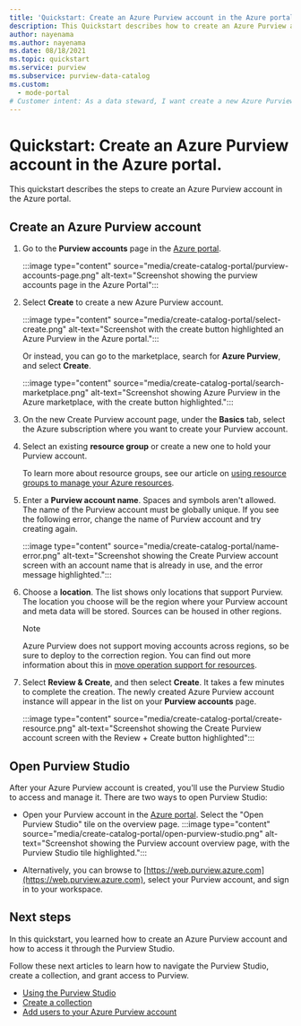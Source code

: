 ```yaml
---
title: 'Quickstart: Create an Azure Purview account in the Azure portal'
description: This Quickstart describes how to create an Azure Purview account and configure permissions to begin using it.
author: nayenama
ms.author: nayenama
ms.date: 08/18/2021
ms.topic: quickstart
ms.service: purview
ms.subservice: purview-data-catalog
ms.custom:
  - mode-portal
# Customer intent: As a data steward, I want create a new Azure Purview Account so that I can scan and classify my data.
---
```

# Quickstart: Create an Azure Purview account in the Azure portal.

This quickstart describes the steps to create an Azure Purview account in the Azure portal.

## Create an Azure Purview account

1. Go to the **Purview accounts** page in the [Azure portal](https://portal.azure.com).

    :::image type="content" source="media/create-catalog-portal/purview-accounts-page.png" alt-text="Screenshot showing the purview accounts page in the Azure Portal":::

1. Select **Create** to create a new Azure Purview account.

   :::image type="content" source="media/create-catalog-portal/select-create.png" alt-text="Screenshot with the create button highlighted an Azure Purview in the Azure portal.":::
  
      Or instead, you can go to the marketplace, search for **Azure Purview**, and select **Create**.

     :::image type="content" source="media/create-catalog-portal/search-marketplace.png" alt-text="Screenshot showing Azure Purview in the Azure marketplace, with the create button highlighted.":::

1. On the new Create Purview account page, under the **Basics** tab, select the Azure subscription where you want to create your Purview account.

1. Select an existing **resource group** or create a new one to hold your Purview account.

    To learn more about resource groups, see our article on [using resource groups to manage your Azure resources](../azure-resource-manager/management/manage-resource-groups-portal.md#what-is-a-resource-group).

1. Enter a **Purview account name**. Spaces and symbols aren't allowed.
    The name of the Purview account must be globally unique. If you see the following error, change the name of Purview account and try creating again.

    :::image type="content" source="media/create-catalog-portal/name-error.png" alt-text="Screenshot showing the Create Purview account screen with an account name that is already in use, and the error message highlighted.":::

1. Choose a **location**.
    The list shows only locations that support Purview. The location you choose will be the region where your Purview account and meta data will be stored. Sources can be housed in other regions.

      > [!Note]
      > Azure Purview does not support moving accounts across regions, so be sure to deploy to the correction region. You can find out more information about this in [move operation support for resources](../azure-resource-manager/management/move-support-resources.md).

1. Select **Review & Create**, and then select **Create**. It takes a few minutes to complete the creation. The newly created Azure Purview account instance will appear in the list on your **Purview accounts** page.

    :::image type="content" source="media/create-catalog-portal/create-resource.png" alt-text="Screenshot showing the Create Purview account screen with the Review + Create button highlighted":::

## Open Purview Studio

After your Azure Purview account is created, you'll use the Purview Studio to access and manage it. There are two ways to open Purview Studio:

* Open your Purview account in the [Azure portal](https://portal.azure.com). Select the "Open Purview Studio" tile on the overview page.
    :::image type="content" source="media/create-catalog-portal/open-purview-studio.png" alt-text="Screenshot showing the Purview account overview page, with the Purview Studio tile highlighted.":::

* Alternatively, you can browse to [https://web.purview.azure.com](https://web.purview.azure.com), select your Purview account, and sign in to your workspace.

## Next steps

In this quickstart, you learned how to create an Azure Purview account and how to access it through the Purview Studio.

Follow these next articles to learn how to navigate the Purview Studio, create a collection, and grant access to Purview.

* [Using the Purview Studio](use-purview-studio.md)
* [Create a collection](quickstart-create-collection.md)
* [Add users to your Azure Purview account](catalog-permissions.md)
